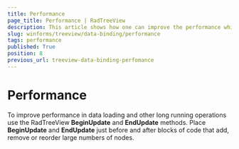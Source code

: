 ```yaml
---
title: Performance
page_title: Performance | RadTreeView
description: This article shows how one can improve the performance while performing repeated orations on nodes. 
slug: winforms/treeview/data-binding/performance
tags: performance
published: True
position: 8
previous_url: treeview-data-binding-perfomance
---
```


# Performance

To improve performance in data loading and other long running operations use the RadTreeView __BeginUpdate__ and __EndUpdate__ methods. Place __BeginUpdate__ and __EndUpdate__ just before and after blocks of code that add, remove or reorder large numbers of nodes. 


